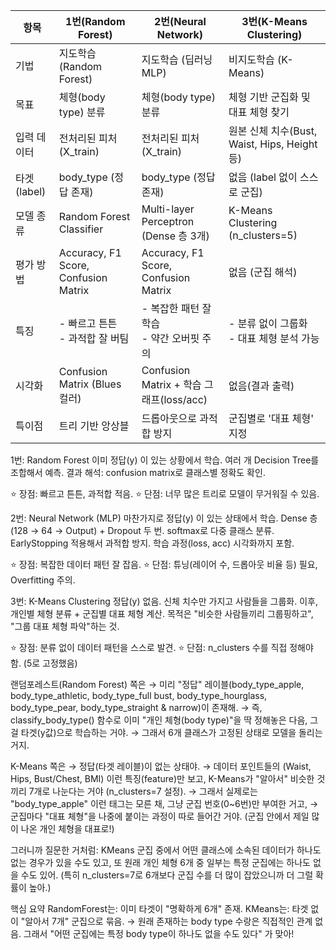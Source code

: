| 항목         | 1번(Random Forest)                   | 2번(Neural Network)                | 3번(K-Means Clustering)            |
|--------------|---------------------------------------|-------------------------------------|------------------------------------|
| 기법         | 지도학습 (Random Forest)              | 지도학습 (딥러닝 MLP)              | 비지도학습 (K-Means)               |
| 목표         | 체형(body type) 분류                  | 체형(body type) 분류                | 체형 기반 군집화 및 대표 체형 찾기 |
| 입력 데이터  | 전처리된 피처(X_train)                 | 전처리된 피처(X_train)             | 원본 신체 치수(Bust, Waist, Hips, Height 등) |
| 타겟(label)  | body_type (정답 존재)                 | body_type (정답 존재)               | 없음 (label 없이 스스로 군집)      |
| 모델 종류    | Random Forest Classifier              | Multi-layer Perceptron (Dense 층 3개) | K-Means Clustering (n_clusters=5) |
| 평가 방법    | Accuracy, F1 Score, Confusion Matrix  | Accuracy, F1 Score, Confusion Matrix | 없음 (군집 해석)                  |
| 특징         | - 빠르고 튼튼<br>- 과적합 잘 버팀     | - 복잡한 패턴 잘 학습<br>- 약간 오버핏 주의 | - 분류 없이 그룹화<br>- 대표 체형 분석 가능 |
| 시각화       | Confusion Matrix (Blues 컬러)         | Confusion Matrix + 학습 그래프(loss/acc) | 없음(결과 출력)                  |
| 특이점       | 트리 기반 앙상블                      | 드롭아웃으로 과적합 방지             | 군집별로 '대표 체형' 지정           |


1번: Random Forest
이미 정답(y) 이 있는 상황에서 학습.
여러 개 Decision Tree를 조합해서 예측.
결과 해석: confusion matrix로 클래스별 정확도 확인.

⭐️ 장점: 빠르고 튼튼, 과적합 적음.
⭐️ 단점: 너무 많은 트리로 모델이 무거워질 수 있음.

2번: Neural Network (MLP)
마찬가지로 정답(y) 이 있는 상태에서 학습.
Dense 층(128 → 64 → Output) + Dropout 두 번.
softmax로 다중 클래스 분류.
EarlyStopping 적용해서 과적합 방지.
학습 과정(loss, acc) 시각화까지 포함.

⭐️ 장점: 복잡한 데이터 패턴 잘 잡음.
⭐️ 단점: 튜닝(레이어 수, 드롭아웃 비율 등) 필요, Overfitting 주의.

3번: K-Means Clustering
정답(y) 없음.
신체 치수만 가지고 사람들을 그룹화.
이후, 개인별 체형 분류 + 군집별 대표 체형 계산.
목적은 "비슷한 사람들끼리 그룹핑하고", "그룹 대표 체형 파악"하는 것.

⭐️ 장점: 분류 없이 데이터 패턴을 스스로 발견.
⭐️ 단점: n_clusters 수를 직접 정해야 함. (5로 고정했음)

랜덤포레스트(Random Forest) 쪽은
→ 미리 "정답" 레이블(body_type_apple, body_type_athletic, body_type_full bust, body_type_hourglass, body_type_pear, body_type_straight & narrow)이 존재해.
→ 즉, classify_body_type() 함수로 이미 "개인 체형(body type)"을 딱 정해놓은 다음, 그걸 타겟(y값)으로 학습하는 거야. → 그래서 6개 클래스가 고정된 상태로 모델을 돌리는 거지.

K-Means 쪽은
→ 정답(타겟 레이블)이 없는 상태야.
→ 데이터 포인트들의 (Waist, Hips, Bust/Chest, BMI) 이런 특징(feature)만 보고, K-Means가 "알아서" 비슷한 것끼리 7개로 나눈다는 거야 (n_clusters=7 설정).
→ 그래서 실제로는 "body_type_apple" 이런 태그는 모른 채, 그냥 군집 번호(0~6번)만 부여한 거고,
→ 군집마다 "대표 체형"을 나중에 붙이는 과정이 따로 들어간 거야. (군집 안에서 제일 많이 나온 개인 체형을 대표로!)

그러니까 질문한 거처럼:
KMeans 군집 중에서 어떤 클래스에 소속된 데이터가 하나도 없는 경우가 있을 수도 있고,
또 원래 개인 체형 6개 중 일부는 특정 군집에는 하나도 없을 수도 있어.
(특히 n_clusters=7로 6개보다 군집 수를 더 많이 잡았으니까 더 그럴 확률이 높아.)

핵심 요약
RandomForest는: 이미 타겟이 "명확하게 6개" 존재.
KMeans는: 타겟 없이 "알아서 7개" 군집으로 묶음. → 원래 존재하는 body type 수랑은 직접적인 관계 없음.
그래서 "어떤 군집에는 특정 body type이 하나도 없을 수도 있다" 가 맞아!

